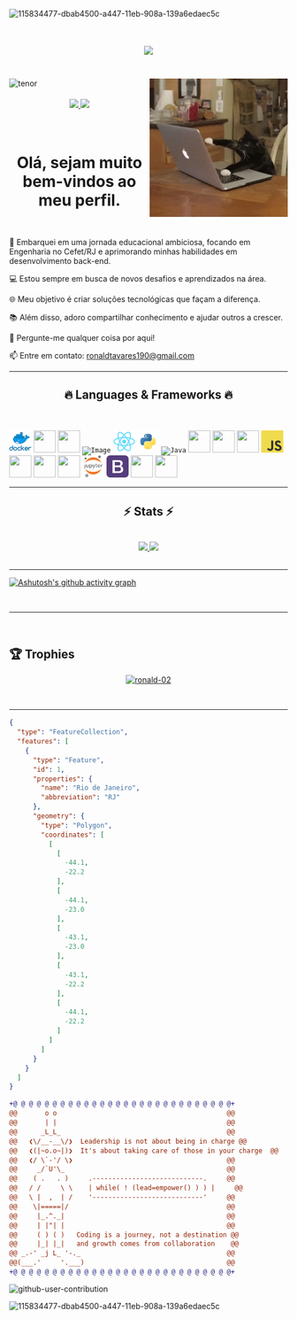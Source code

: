 ![115834477-dbab4500-a447-11eb-908a-139a6edaec5c](https://github.com/user-attachments/assets/5530cc39-fc58-4ebb-a419-28922f568d8c)



<h1 align="center">
   
   <img src="https://readme-typing-svg.herokuapp.com/?lines=Hello,+Guys!+👋🏼;I´m+Ronald+Da+Silva..;+Welcome!&center=true&size=40&color=8A2BE2&font=Fira%20Code&width=500&height=100">

  </a>
</h1>
<div style = "image"><br>
<img align="right"height="250" alt="cat-computer" src="gato.gif">  
 
 <img src="https://github.com/user-attachments/assets/a74e0f90-d0d2-4336-bf70-83495d962410" alt="tenor" align="below" height="250">

 
<div>
<h5 align="center">
  <a href="https://www.linkedin.com/in/ronald-da-silva-dev/" title="LinkedIn Profile"><img width="80" src="https://img.icons8.com/?size=512&id=13930&format=png"> </a>
  <a href="https://www.instagram.com/ronaldsouzx/" title="Instagram Profile"><img width="80" src="https://img.icons8.com/?size=512&id=32323&format=png"></a>
</h5>
<br>
<p align="center">
 <h1 align = center>Olá, sejam muito bem-vindos ao meu perfil.</h1>
  <br>
    
 🚀 Embarquei em uma jornada educacional ambiciosa, focando em Engenharia no Cefet/RJ e aprimorando minhas habilidades em desenvolvimento back-end.

💻 Estou sempre em busca de novos desafios e aprendizados na área.

🌐 Meu objetivo é criar soluções tecnológicas que façam a diferença.

📚 Além disso, adoro compartilhar conhecimento e ajudar outros a crescer.

💬 Pergunte-me qualquer coisa por aqui!

📫 Entre em contato: [ronaldtavares190@gmail.com](mailto:ronaldtavares190@gmail.com)


<hr>
<h2 align="center">🔥 Languages & Frameworks 🔥</h2>
<br/>
<br/>
<code><img height="40" width="40" src="https://raw.githubusercontent.com/github/explore/80688e429a7d4ef2fca1e82350fe8e3517d3494d/topics/docker/docker.png"></code>
<code><img height="40" width="40" src="https://img.icons8.com/color/480/intellij-idea.png"></code>
<code><img height="40" width="40" src="https://upload.wikimedia.org/wikipedia/commons/thumb/2/27/PHP-logo.svg/800px-PHP-logo.svg.png"></code>
<code><img height="40" width="40" src="https://github.com/user-attachments/assets/706e6f22-9cbe-4e24-9853-35c931edfa3e" alt="Image"></code>
<code><img height="40" width="40" src="https://raw.githubusercontent.com/devicons/devicon/master/icons/react/react-original.svg"></code>
<code><img height="40" width="40" src="https://raw.githubusercontent.com/github/explore/80688e429a7d4ef2fca1e82350fe8e3517d3494d/topics/python/python.png"></code>
<code><img height="40" width="40" src="https://img.icons8.com/color/480/java-coffee-cup-logo.png" alt="Java"></code>
<code><img height="40" width="40" src="https://camo.githubusercontent.com/1c242d141561009051ae0c43c49cb6f2112b21f8ee3f6be06933d57c411f8f0b/68747470733a2f2f696d672e69636f6e73382e636f6d2f3f73697a653d3531322669643d353532313526666f726d61743d706e67"></code>
<code><img height="40" width="40" src="https://camo.githubusercontent.com/a22bdd659d866fce12317b3787f17afa68417ee7debd1658729e22c9e3c1aed5/68747470733a2f2f696d672e69636f6e73382e636f6d2f3f73697a653d3531322669643d31313434373426666f726d61743d706e67"></code>
<code><img height="40" width="40" src="https://cdn.iconscout.com/icon/free/png-256/css-131-722685.png"></code>
<code><img height="40" width="40" src="https://raw.githubusercontent.com/github/explore/80688e429a7d4ef2fca1e82350fe8e3517d3494d/topics/javascript/javascript.png"></code>
<code><img height="40" width="40" src="https://upload.wikimedia.org/wikipedia/commons/thumb/3/3f/Git_icon.svg/1024px-Git_icon.svg.png"></code>
<code><img height="40" width="40" src="https://camo.githubusercontent.com/c50e68b70c7fd4b975ffcaa0e918836a41a7830066fe477511c7c27ec5d59651/68747470733a2f2f696d672e69636f6e73382e636f6d2f3f73697a653d3531322669643d415a4f5a4e6e59373368616a26666f726d61743d706e67"></code>
<code><img height="40" width="40" src="https://camo.githubusercontent.com/e5181243c53dfbaa89581415b325720aaaffbc6ef3729cfa969b033d21fc5587/68747470733a2f2f696d672e69636f6e73382e636f6d2f3f73697a653d3531322669643d304f5152314659437541396626666f726d61743d706e67"></code>
<code><img height="40" width="40" src="https://raw.githubusercontent.com/github/explore/80688e429a7d4ef2fca1e82350fe8e3517d3494d/topics/jupyter-notebook/jupyter-notebook.png"></code>
<code><img height="40" width="40" src="https://raw.githubusercontent.com/github/explore/80688e429a7d4ef2fca1e82350fe8e3517d3494d/topics/bootstrap/bootstrap.png"></code>
<code><img height="40" width="40" src="https://github.com/Ronald-02/PowerFit/assets/112557309/482d6995-fc12-4673-946e-2510b9d4c1f9"></code>
<code><img height="40" width="40" src="https://cdn.iconscout.com/icon/free/png-512/mongodb-3-1175138.png"></code>
<hr>


<h2 align="center">⚡ Stats ⚡</h2>
<br>
<div style="display: inline_flex" align = "center">
<a href="https://github.com/ronald-02">

<img height="160em" src="https://github-readme-stats-eight-theta.vercel.app/api?username=ronald-02&show_icons=true&theme=midnight-purple&include_all_commits=true&count_private=true"/>


<a href="https://git.io/streak-stats">
<img height="140em" src="https://github-readme-streak-stats.herokuapp.com/?user=ronald-02&theme=midnight-purple"/>

</div>
<br>
 <hr>
  
[![Ashutosh's github activity graph](https://github-readme-activity-graph.vercel.app/graph?username=ronald-02&bg_color=131010&color=5a00e0&line=5909aa&point=f2f2f2&area=true&hide_border=true)](https://github.com/ashutosh00710/github-readme-activity-graph) 

<br>
  <hr>
  <br>

## 🏆 Trophies
<p align="center"> 
    <a href="https://github.com/ronald-02">
        <img src="https://github-profile-trophy.vercel.app/?username=ronald-02&row=1&column=3&theme=blue_dark" alt="ronald-02" />
    </a>  
</p>

<br>
<hr/>


```geojson
{
  "type": "FeatureCollection",
  "features": [
    {
      "type": "Feature",
      "id": 1,
      "properties": {
        "name": "Rio de Janeiro",
        "abbreviation": "RJ"
      },
      "geometry": {
        "type": "Polygon",
        "coordinates": [
          [
            [
              -44.1,
              -22.2
            ],
            [
              -44.1,
              -23.0
            ],
            [
              -43.1,
              -23.0
            ],
            [
              -43.1,
              -22.2
            ],
            [
              -44.1,
              -22.2
            ]
          ]
        ]
      }
    }
  ]
}

```





```diff
+@ @ @ @ @ @ @ @ @ @ @ @ @ @ @ @ @ @ @ @ @ @ @ @ @ @ @ @+
@@       o o                                           @@
@@       | |                                           @@
@@      _L_L_                                          @@
@@   ❮\/__-__\/❯  Leadership is not about being in charge @@
@@   ❮(|~o.o~|)❯  It's about taking care of those in your charge  @@
@@   ❮/ \`-'/ \❯                                       @@                        
@@     _/`U'\_                                         @@
@@    ( .   . )     .----------------------------.     @@
@@   / /     \ \    | while( ! (lead=empower() ) ) |     @@
@@   \ |  ,  | /    '----------------------------'     @@
@@    \|=====|/                                        @@
@@     |_.^._|                                         @@
@@     | |"| |                                         @@
@@     ( ) ( )   Coding is a journey, not a destination @@
@@     |_| |_|   and growth comes from collaboration    @@
@@ _.-' _j L_ '-._                                     @@
@@(___.'     '.___)                                    @@
+@ @ @ @ @ @ @ @ @ @ @ @ @ @ @ @ @ @ @ @ @ @ @ @ @ @ @ @+

````




![github-user-contribution](https://github.com/Ronald-02/Ronald-02/assets/112557309/dee1d9fe-368e-46d1-9f55-2a28980ef064)


![115834477-dbab4500-a447-11eb-908a-139a6edaec5c](https://github.com/user-attachments/assets/5530cc39-fc58-4ebb-a419-28922f568d8c)



